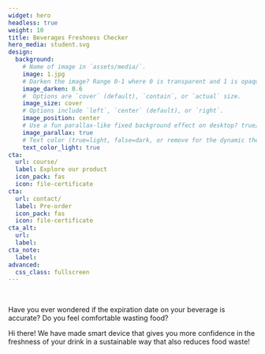 ```yaml
---
widget: hero
headless: true
weight: 10
title: Beverages Freshness Checker
hero_media: student.svg
design:
  background:
    # Name of image in `assets/media/`.
    image: 1.jpg
    # Darken the image? Range 0-1 where 0 is transparent and 1 is opaque.
    image_darken: 0.6
    #  Options are `cover` (default), `contain`, or `actual` size.
    image_size: cover
    # Options include `left`, `center` (default), or `right`.
    image_position: center
    # Use a fun parallax-like fixed background effect on desktop? true/false
    image_parallax: true
    # Text color (true=light, false=dark, or remove for the dynamic theme color).
    text_color_light: true
cta:
  url: course/
  label: Explore our product
  icon_pack: fas
  icon: file-certificate
cta:
  url: contact/
  label: Pre-order
  icon_pack: fas
  icon: file-certificate
cta_alt:
  url:
  label:
cta_note:
  label:
advanced:
  css_class: fullscreen
---
```

<br>

Have you ever wondered if the expiration date on your beverage is accurate? Do you feel comfortable wasting food?

Hi there! We have made smart device that gives you more confidence in the freshness of your drink in a sustainable way that also reduces food waste!

